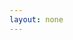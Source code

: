 ```yaml
---
layout: none
---
```


<RedoclyAPIBlock src="/firefly-services/docs/photoshop_status_documentManifest.json" width="600px" disableSidebar hideTryItPanel />
